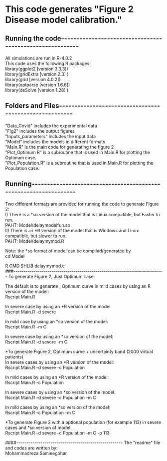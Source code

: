 # This code generates "Figure 2 Disease model calibration." 

## Running the code---------------------------------------------------------
All simulations are run in R-4.0.2   
This code uses the following R packages:  
library(ggplot2   [version 3.3.3])  
library(gridExtra [version 2.3]  )  
library(grid      [version 4.0.2])  
library(optparse  [version 1.6.6])   
library(deSolve   [version 1.28] )  

## Folders and Files-------------------------------------------------------
"Data_Covid"        	includes the experimental data  
"Fig2"    	 			includes the output figures  
"Inputs_parameters" 	includes the input data  
"Model" 				includes the models in different formats  
"Main.R" 				is the main code for generating the figure 2  
"Plot_Optimum R" 		is a subroutine that is used in Main.R for plotting the Optimum case.  
"Plot_Population.R"     is a subroutine that is used in Main.R for plotting the Population case.  
## Running-----------------------------------------------------------------
Two different formats are provided for running the code to generate Figure 2:  
I)  There is a  *so  version of the model that is 		      Linux compatible, but Faster to run.   
PAHT: Model/delaymodelfun.so  
II) There is an *R   version of the model that is Windows and Linux compatible, but slower to run.  
PAHT: Model/delaymymod.R  

Note: the *so format of model can be compiled/generated by   
cd Model  

R CMD SHLIB delaymymod.c  
###---------------------------------------------------------------------------
To generate Figure 2, Just Optimum case:  
 
   The default is to generate , Optimum curve in mild cases by using an R version of the model:  
		Rscript Main.R  

   In severe case by using an *R version of the model:  
		Rscript Main.R -d severe  

   In mild case by using an *so version of the model:  
		Rscript Main.R -m C  

   In severe case by using an *so version of the model:  
		Rscript Main.R -d severe -m C  

*To generate Figure 2, Optimum curve + uncertainty band (2000 virtual patients)  
   In severe cases by using an *R version of the model:  
		Rscript Main.R -d severe -c Population  

   In mild cases by using an *R version of the model:  
		Rscript Main.R -c Population  

   In severe cases by using an *so version of the model:  
		Rscript Main.R -d severe -c Population -m C  

   In mild cases by using an *so version of the model:  
		Rscript Main.R -c Population -m C  

*To generate Figure 2 with a optional population (for example 113) in severe cases and *so version of model:  
Rscript Main.R -d severe -c Population -m C -p 113  

####-----------------------------------------------------
The "readme" file and codes are written by:  
Mohammadreza Samieegohar
